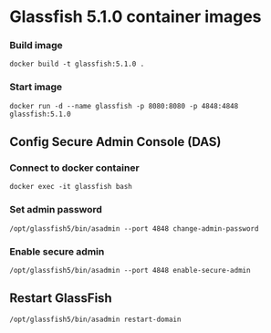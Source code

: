 # Glassfish 5.1.0 container images

### Build image
```
docker build -t glassfish:5.1.0 .
```

### Start image
```
docker run -d --name glassfish -p 8080:8080 -p 4848:4848 glassfish:5.1.0
```

## Config Secure Admin Console (DAS)

### Connect to docker container
```
docker exec -it glassfish bash
```

### Set admin password
```
/opt/glassfish5/bin/asadmin --port 4848 change-admin-password
```

### Enable secure admin
```
/opt/glassfish5/bin/asadmin --port 4848 enable-secure-admin
```

## Restart GlassFish
```
/opt/glassfish5/bin/asadmin restart-domain
```

